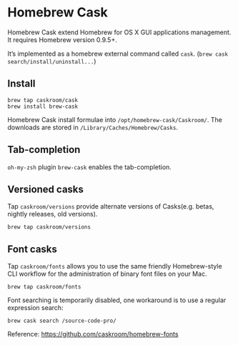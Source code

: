 # Homebrew Cask

Homebrew Cask extend Homebrew for OS X GUI applications management. It requires Homebrew version 0.9.5+.

It’s implemented as a homebrew external command called `cask`. (`brew cask search/install/uninstall...`)

## Install

	brew tap caskroom/cask
	brew install brew-cask

Homebrew Cask install formulae into `/opt/homebrew-cask/Caskroom/`. The downloads are stored in `/Library/Caches/Homebrew/Casks`.

## Tab-completion

`oh-my-zsh` plugin `brew-cask` enables the tab-completion.


## Versioned casks

Tap `caskroom/versions` provide alternate versions of Casks(e.g. betas, nightly releases, old versions).

    brew tap caskroom/versions

## Font casks

Tap `caskroom/fonts` allows you to use the same friendly Homebrew-style CLI workflow for the administration of binary font files on your Mac.

    brew tap caskroom/fonts

Font searching is temporarily disabled, one workaround is to use a regular expression search:

    brew cask search /source-code-pro/

Reference: <https://github.com/caskroom/homebrew-fonts>

